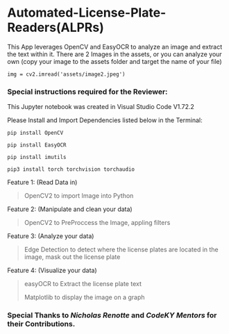 # Automated-License-Plate-Readers(ALPRs)

This App leverages OpenCV and EasyOCR to analyze an image and extract the text within it.
There are 2 Images in the assets, or you can analyze your own (copy your image to the assets folder and target the name of your file)

```img = cv2.imread('assets/image2.jpeg')```

### Special instructions required for the Reviewer:

This Jupyter notebook was created in Visual Studio Code V1.72.2

Please Install and Import Dependencies listed below in the Terminal:

```pip install OpenCV```

```pip install EasyOCR```

```pip install imutils```

```pip3 install torch torchvision torchaudio```



Feature 1: (Read Data in) 

>OpenCV2 to import Image into Python

Feature 2: (Manipulate and clean your data) 

>OpenCV2 to PreProccess the Image, appling filters

Feature 3: (Analyze your data) 

>Edge Detection to detect where the license plates are located in the image, mask out the license plate

Feature 4: (Visualize your data) 

>easyOCR to Extract the license plate text
>
>Matplotlib to display the image on a graph


### Special Thanks to *Nicholas Renotte* and *CodeKY Mentors* for their Contributions.
